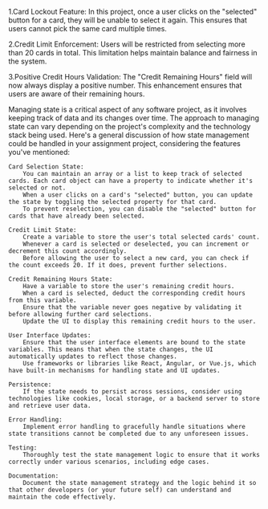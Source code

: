 <!-- Add at least 3 Project features: -->

1.Card Lockout Feature:
 In this project, once a user clicks on the "selected" button for a card, they will be unable to select it again. This ensures that users cannot pick the same card multiple times.

2.Credit Limit Enforcement: 
Users will be restricted from selecting more than 20 cards in total. This limitation helps maintain balance and fairness in the system.

3.Positive Credit Hours Validation:
 The "Credit Remaining Hours" field will now always display a positive number. This enhancement ensures that users are aware of their remaining hours.



 <!-- Discuss how you managed the state in your assignment project -->


 Managing state is a critical aspect of any software project, as it involves keeping track of data and its changes over time. The approach to managing state can vary depending on the project's complexity and the technology stack being used. Here's a general discussion of how state management could be handled in your assignment project, considering the features you've mentioned:

    Card Selection State:
        You can maintain an array or a list to keep track of selected cards. Each card object can have a property to indicate whether it's selected or not.
        When a user clicks on a card's "selected" button, you can update the state by toggling the selected property for that card.
        To prevent reselection, you can disable the "selected" button for cards that have already been selected.

    Credit Limit State:
        Create a variable to store the user's total selected cards' count.
        Whenever a card is selected or deselected, you can increment or decrement this count accordingly.
        Before allowing the user to select a new card, you can check if the count exceeds 20. If it does, prevent further selections.

    Credit Remaining Hours State:
        Have a variable to store the user's remaining credit hours.
        When a card is selected, deduct the corresponding credit hours from this variable.
        Ensure that the variable never goes negative by validating it before allowing further card selections.
        Update the UI to display this remaining credit hours to the user.

    User Interface Updates:
        Ensure that the user interface elements are bound to the state variables. This means that when the state changes, the UI automatically updates to reflect those changes.
        Use frameworks or libraries like React, Angular, or Vue.js, which have built-in mechanisms for handling state and UI updates.

    Persistence:
        If the state needs to persist across sessions, consider using technologies like cookies, local storage, or a backend server to store and retrieve user data.

    Error Handling:
        Implement error handling to gracefully handle situations where state transitions cannot be completed due to any unforeseen issues.

    Testing:
        Thoroughly test the state management logic to ensure that it works correctly under various scenarios, including edge cases.

    Documentation:
        Document the state management strategy and the logic behind it so that other developers (or your future self) can understand and maintain the code effectively.